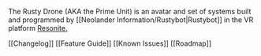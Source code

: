 The Rusty Drone (AKA the Prime Unit) is an avatar and set of systems built and programmed by [[Neolander Information/Rustybot|Rustybot]] in the VR platform [Resonite.](https://resonite.com/)

[[Changelog]]
[[Feature Guide]]
[[Known Issues]]
[[Roadmap]]

